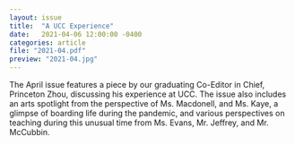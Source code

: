 ```yaml
---
layout: issue
title:  "A UCC Experience"
date:   2021-04-06 12:00:00 -0400
categories: article
file: "2021-04.pdf"
preview: "2021-04.jpg"
---
```


The April issue features a piece by our graduating Co-Editor in Chief, Princeton Zhou, discussing his experience at UCC. The issue also includes an arts spotlight from the perspective of Ms. Macdonell, and Ms. Kaye, a glimpse of boarding life during the pandemic, and various perspectives on teaching during this unusual time from Ms. Evans, Mr. Jeffrey, and Mr. McCubbin. 